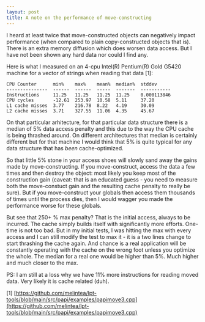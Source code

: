 ```yaml
---
layout: post
title: A note on the performance of move-constructing
---
```


I heard at least twice that move-constructed objects can negatively impact performance (when compared to plain copy-constructed objects that is). There is an extra memory diffusion which does worsen data access. But I have not been shown any hard data nor could I find any.

Here is what I measured on an 4-cpu Intel(R) Pentium(R) Gold G5420 machine for a vector of strings when reading that data [1]:

    CPU Counter      min%    max%    mean%  median%  stddev     
    ---------------  ------  ------  -----  -------  -----------
    Instructions     11.25   11.25   11.25  11.25    0.000113846
    CPU cycles       -12.61  253.97  10.58  5.11     37.20      
    L1 cache misses  3.77    216.78  8.22   4.19     30.09      
    L2 cache misses  3.71    327.55  11.06  4.35     45.67      

On that particular arhitecture, for that particular data structure there is a median of 5% data access penalty and this due to the way the CPU cache is being thrashed around. On different architectures that median is certainly different but for that machine I would think that 5% is quite typical for any data structure that has *been* cache-optimized. 

So that little 5% stone in your access shoes will slowly sand away the gains made by move-constructing. If you move-construct, access the data a few times and then destroy the object: most likely you keep most of the construction gain (caveat: that is an educated guess - you need to measure both the move-constuct gain and the resulting cache penalty to really be sure). But if you move-construct your globals then access them thousands of times until the process dies, then I would wagger you made the performance worse for these globals.

But see that 250+ % max penalty? That is the initial access, always to be incurred. The cache simply builds itself with significantly more efforts. One-time is not too bad. But in my initial tests, I was hitting the max with every access and I can still modify the test to max it - it is a two lines change to start thrashing the cache again. And chance is a real application will be constantly operating with the cache on the wrong foot unless you optimize the whole. The median for a real one would be higher than 5%. Much higher and much closer to the max.

PS: I am still at a loss why we have 11% more instructions for reading moved data. Very likely it is cache related (duh).

[1] [https://github.com/melintea/lpt-tools/blob/main/src/papi/examples/papimove3.cpp](https://github.com/melintea/lpt-tools/blob/main/src/papi/examples/papimove3.cpp)

